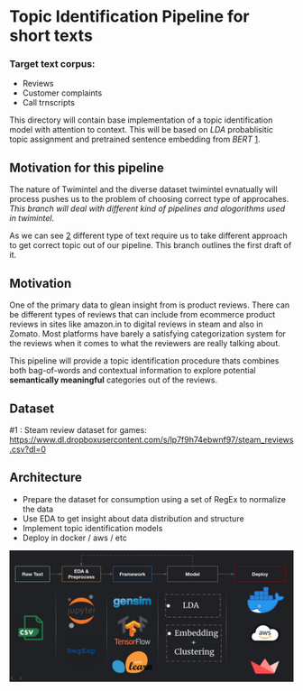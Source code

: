 # Topic Identification Pipeline for short texts

### Target text corpus:
 - Reviews
 - Customer complaints
 - Call trnscripts

 This directory will contain base implementation of a topic identification model with attention to context. This will be based on _LDA_ probablisitic topic assignment and pretrained sentence embedding from _BERT_ [1]. 

## Motivation for this pipeline

The nature of Twimintel and the diverse dataset twimintel evnatually will process pushes us to the problem of choosing correct type of approcahes. _This branch will deal with different kind of pipelines and alogorithms used in twimintel_.

As we can see [2] different type of text require us to take different approach to get correct topic out of our pipeline. This branch outlines the first draft of it.

## Motivation

One of the primary data to glean insight from is product reviews. There can be different types of reviews that can include from ecommerce product reviews in sites like amazon.in to digital reviews in steam and also in Zomato.
Most platforms have barely a satisfying categorization system for the reviews when it comes to what the reviewers are really talking about.

This pipeline will provide a topic identification procedure thats combines both bag-of-words and contextual information to explore potential __semantically meaningful__ categories out of the reviews.

## Dataset

#1 :  Steam review dataset for games: https://www.dl.dropboxusercontent.com/s/lp7f9h74ebwnf97/steam_reviews.csv?dl=0

## Architecture 

- Prepare the dataset for consumption using a set of RegEx to normalize the data
- Use EDA to get insight about data distribution and structure
- Implement topic identification models
- Deploy in docker / aws / etc

![Arch](datapipe.png)







 [1]: https://arxiv.org/abs/1810.04805
 [2]: https://www.researchgate.net/publication/335339697_A_Detailed_Survey_on_Topic_Modeling_for_Document_and_Short_Text_Data